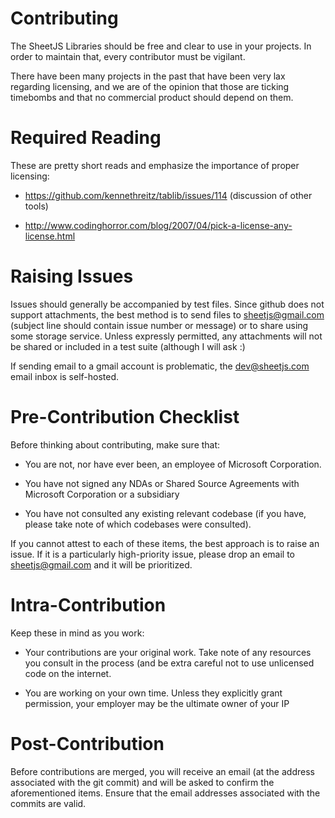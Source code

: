 # Contributing

The SheetJS Libraries should be free and clear to use in your projects.  In
order to maintain that, every contributor must be vigilant.

There have been many projects in the past that have been very lax regarding
licensing, and we are of the opinion that those are ticking timebombs and that
no commercial product should depend on them.


# Required Reading

These are pretty short reads and emphasize the importance of proper licensing:

- https://github.com/kennethreitz/tablib/issues/114 (discussion of other tools)

- http://www.codinghorror.com/blog/2007/04/pick-a-license-any-license.html


# Raising Issues

Issues should generally be accompanied by test files.  Since github does not
support attachments, the best method is to send files to <sheetjs@gmail.com>
(subject line should contain issue number or message) or to share using some
storage service.  Unless expressly permitted, any attachments will not be
shared or included in a test suite (although I will ask :)

If sending email to a gmail account is problematic, the <dev@sheetjs.com> email
inbox is self-hosted.

# Pre-Contribution Checklist

Before thinking about contributing, make sure that:

- You are not, nor have ever been, an employee of Microsoft Corporation.

- You have not signed any NDAs or Shared Source Agreements with Microsoft
  Corporation or a subsidiary

- You have not consulted any existing relevant codebase (if you have, please
  take note of which codebases were consulted).

If you cannot attest to each of these items, the best approach is to raise an
issue.  If it is a particularly high-priority issue, please drop an email to
<sheetjs@gmail.com> and it will be prioritized.


# Intra-Contribution

Keep these in mind as you work:

- Your contributions are your original work.  Take note of any resources you
  consult in the process (and be extra careful not to use unlicensed code on
  the internet.

- You are working on your own time.  Unless they explicitly grant permission,
  your employer may be the ultimate owner of your IP

# Post-Contribution

Before contributions are merged, you will receive an email (at the address
associated with the git commit) and will be asked to confirm the aforementioned
items.  Ensure that the email addresses associated with the commits are valid.

